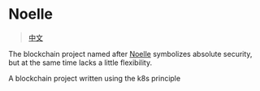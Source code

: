 # Noelle
> [中文](./README-cn.md)

The blockchain project named after [Noelle](https://genshin.hoyoverse.com/en/character/mondstadt?char=10) symbolizes absolute security, but at the same time lacks a little flexibility.

A blockchain project written using the k8s principle
